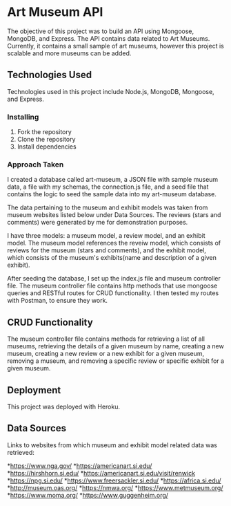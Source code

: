 # Art Museum API
The objective of this project was to build an API using Mongoose, MongoDB, and Express. The API contains data related to Art Museums. Currently, it contains a small sample of art museums, however this project is scalable and more museums can be added.

## Technologies Used

Technologies used in this project include Node.js, MongoDB, Mongoose, and Express.

### Installing

1. Fork the repository
2. Clone the repository
3. Install dependencies

### Approach Taken

I created a database called art-museum, a JSON file with sample museum data, a file with my schemas, the connection.js file, and a seed file that contains the logic to seed the sample data into my art-museum database. 

The data pertaining to the museum and exhibit models was taken from museum websites listed below under Data Sources. The reviews (stars and comments) were generated by me for demonstration purposes. 

I have three models: a museum model, a review model, and an exhibit model. The museum model references the reveiw model, which consists of reviews for the museum (stars and comments), and the exhibit model, which consists of the museum's exhibits(name and description of a given exhibit). 

After seeding the database, I set up the index.js file and museum controller file. The museum controller file contains http methods that use mongoose queries and RESTful routes for CRUD functionality. I then tested my routes with Postman, to ensure they work.

## CRUD Functionality

The museum controller file contains methods for retrieving a list of all museums, retrieving the details of a given museum by name, creating a new museum, creating a new review or a new exhibit for a given museum, removing a museum, and removing a specific review or specific exhibit for a given museum.

## Deployment

This project was deployed with Heroku.

## Data Sources

Links to websites from which museum and exhibit model related data was retrieved:

*https://www.nga.gov/
*https://americanart.si.edu/
*https://hirshhorn.si.edu/
*https://americanart.si.edu/visit/renwick
*https://npg.si.edu/
*https://www.freersackler.si.edu/
*https://africa.si.edu/
*http://museum.oas.org/
*https://nmwa.org/
*https://www.metmuseum.org/
*https://www.moma.org/
*https://www.guggenheim.org/